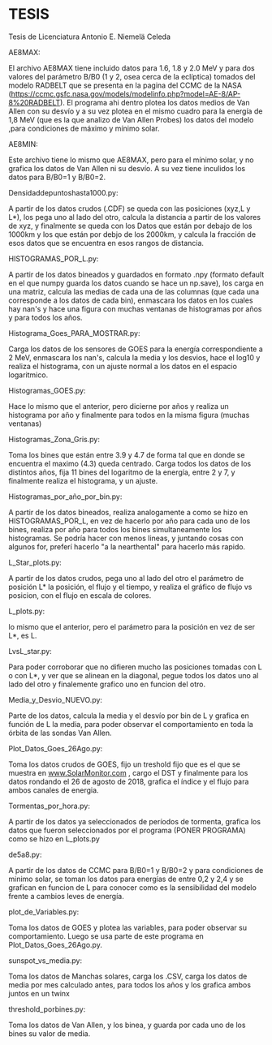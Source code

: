 # TESIS
Tesis de Licenciatura Antonio E. Niemelä Celeda

AE8MAX:

El archivo AE8MAX tiene incluido datos para 1.6, 1.8 y 2.0 MeV y para dos valores del parámetro B/B0 
(1 y 2, osea cerca de la eclíptica) tomados del modelo RADBELT que se presenta en la pagina del CCMC 
de la NASA (https://ccmc.gsfc.nasa.gov/models/modelinfo.php?model=AE-8/AP-8%20RADBELT). 
El programa ahi dentro plotea los datos medios de Van Allen con su desvío y a su vez plotea en el mismo 
cuadro para la energía de 1,8 MeV (que es la que analizo de Van Allen Probes) los datos del modelo ,para condiciones
de máximo y mínimo solar.

AE8MIN:

Este archivo tiene lo mismo que AE8MAX, pero para el mínimo solar, y no grafica los datos de Van Allen ni su desvío.
A su vez tiene inculidos los datos para B/B0=1 y B/B0=2.

Densidaddepuntoshasta1000.py:

A partir de los datos crudos (.CDF) se queda con las posiciones (xyz,L y L*), los pega uno al lado del otro, calcula la 
distancia a partir de los valores de xyz, y finalmente se queda con los Datos que están por debajo de los 1000km y los que están por debjo de los 2000km, y calcula la fracción de esos datos que se encuentra en esos rangos de distancia.

HISTOGRAMAS_POR_L.py:

A partir de los datos bineados y guardados en formato .npy (formato default en el que numpy guarda los datos cuando se hace un 
np.save), los carga en una matriz, calcula las medias de cada una de las columnas (que cada una corresponde a los datos de cada
bin), enmascara los datos en los cuales hay nan's y hace una figura con muchas ventanas de histogramas por años y para todos los años.


Histograma_Goes_PARA_MOSTRAR.py:

Carga los datos de los sensores de GOES para la energía correspondiente a 2 MeV, enmascara los nan's, calcula la media y los desvios, hace el log10 y realiza el histograma, con un ajuste normal a los datos en el espacio logaritmico.


Histogramas_GOES.py:

Hace lo mismo que el anterior, pero dicierne por años y realiza un histograma por año y finalmente para todos en la misma figura (muchas ventanas)

Histogramas_Zona_Gris.py:

Toma los bines que están entre 3.9 y 4.7 de forma tal que en donde se encuentra el maximo (4.3) queda centrado. Carga todos los datos de los distintos años, fija 11 bines del logaritmo de la energía, entre 2 y 7, y finalmente realiza el histograma, y un ajuste.

Histogramas_por_año_por_bin.py:

A partir de los datos bineados, realiza analogamente a como se hizo en HISTOGRAMAS_POR_L, en vez de hacerlo por año para cada uno de los bines, realiza por año para todos los bines simultaneamente los histogramas. Se podría hacer con menos lineas, y juntando cosas con algunos for, preferí hacerlo "a la nearthental" para hacerlo más rapido.


L_Star_plots.py:

A partir de los datos crudos, pega uno al lado del otro el parámetro de posición L* la posición, el flujo y el tiempo, y realiza el gráfico de flujo vs posicion, con el flujo en escala de colores.

L_plots.py:

lo mismo que el anterior, pero el parámetro para la posición en vez de ser L*, es L. 

LvsL_star.py:

Para poder corroborar que no difieren mucho las posiciones tomadas con L o con L*, y ver que se alinean en la diagonal, pegue todos los datos uno al lado del otro y finalemente grafico uno en funcion del otro.


Media_y_Desvio_NUEVO.py:

Parte de los datos, calcula la media y el desvío por bin de L y grafica en función de L la media, para poder observar el comportamiento en toda la órbita de las sondas Van Allen.


Plot_Datos_Goes_26Ago.py:

Toma los datos crudos de GOES, fijo un treshold fijo que es el que se muestra en www.SolarMonitor.com , cargo el DST y finalmente para los datos rondando el 26 de agosto de 2018, grafica el índice y el flujo para ambos canales de energia.


Tormentas_por_hora.py:

A partir de los datos ya seleccionados de períodos de tormenta, grafica los datos que fueron seleccionados por el programa (PONER PROGRAMA) como se hizo en L_plots.py


de5a8.py:

A partir de los datos de CCMC para B/B0=1 y B/B0=2 y para condiciones de minimo solar, se toman los datos para energías de entre 0,2 y 2,4 y se grafican en funcion de L para conocer como es la sensibilidad del modelo frente a cambios leves de energía.


plot_de_Variables.py:

Toma los datos de GOES y plotea las variables, para poder observar su comportamiento. Luego se usa parte de este programa en  Plot_Datos_Goes_26Ago.py.


sunspot_vs_media.py:

Toma los datos de Manchas solares, carga los .CSV, carga los datos de media por mes calculado antes, para todos los años y los grafica ambos juntos en un twinx


threshold_porbines.py:

Toma los datos de Van Allen, y los binea, y guarda por cada uno de los bines su valor de media.





